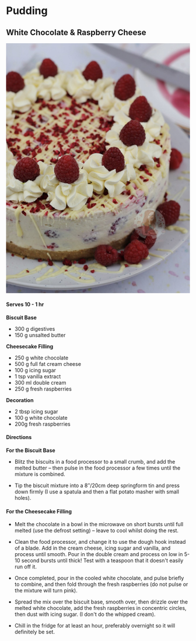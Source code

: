 # Pudding

## White Chocolate & Raspberry Cheese

![Screenshot 2024-01-31 at 16.28.57.jpg](Images/ff422d831609e99f56e995488a2058c9b5e351b2.jpg)

#### Serves 10 - 1 hr

**Biscuit Base**

- 300 g digestives
- 150 g unsalted butter

**Cheesecake Filling**

- 250 g white chocolate
- 500 g full fat cream cheese
- 100 g icing sugar
- 1 tsp vanilla extract
- 300 ml double cream
- 250 g fresh raspberries

**Decoration**

- 2 tbsp icing sugar
- 100 g white chocolate
- 200g fresh raspberries

#### Directions

**For the Biscuit Base**

- Blitz the biscuits in a food processor to a small crumb, and add the melted butter – then pulse in the food processor a few times until the mixture is combined.

- Tip the biscuit mixture into a 8″/20cm deep springform tin and press down firmly (I use a spatula and then a flat potato masher with small holes).

#### For the Cheesecake Filling

- Melt the chocolate in a bowl in the microwave on short bursts until full melted (use the defrost setting) – leave to cool whilst doing the rest.

- Clean the food processor, and change it to use the dough hook instead of a blade. Add in the cream cheese, icing sugar and vanilla, and process until smooth. Pour in the double cream and process on low in 5-10 second bursts until thick! Test with a teaspoon that it doesn't easily run off it.

- Once completed, pour in the cooled white chocolate, and pulse briefly to combine, and then fold through the fresh raspberries (do not pulse or the mixture will turn pink).

- Spread the mix over the biscuit base, smooth over, then drizzle over the melted white chocolate, add the fresh raspberries in concentric circles, then dust with icing sugar. (I don't do the whipped cream).

- Chill in the fridge for at least an hour, preferably overnight so it will definitely be set.
